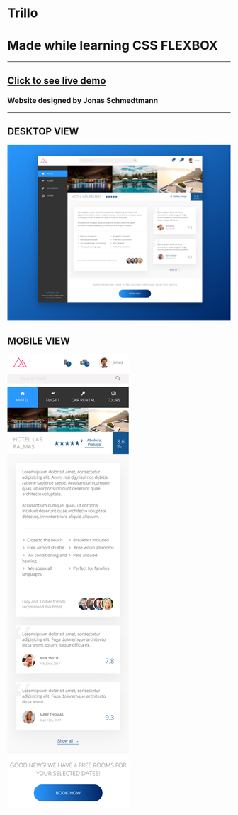 # Trillo

# Made while learning CSS FLEXBOX

<hr>

## [Click to see live demo](https://trillo-sass-web.netlify.app/)

### Website designed by Jonas Schmedtmann
<hr>

## DESKTOP VIEW

![Screenshot](/img/website-screenshot-desktop-view.png)

## MOBILE VIEW

![Screenshot](/img/website-screenshot-mobile-view.png)
